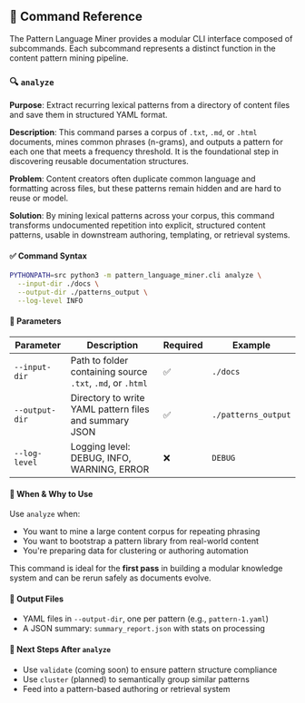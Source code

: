 ## 🔧 Command Reference

The Pattern Language Miner provides a modular CLI interface composed of subcommands. Each subcommand represents a distinct function in the content pattern mining pipeline.

### 🔍 `analyze`

**Purpose**:
Extract recurring lexical patterns from a directory of content files and save them in structured YAML format.

**Description**:
This command parses a corpus of `.txt`, `.md`, or `.html` documents, mines common phrases (n-grams), and outputs a pattern for each one that meets a frequency threshold. It is the foundational step in discovering reusable documentation structures.

**Problem**:
Content creators often duplicate common language and formatting across files, but these patterns remain hidden and are hard to reuse or model.

**Solution**:
By mining lexical patterns across your corpus, this command transforms undocumented repetition into explicit, structured content patterns, usable in downstream authoring, templating, or retrieval systems.

#### ✅ Command Syntax

```bash
PYTHONPATH=src python3 -m pattern_language_miner.cli analyze \
  --input-dir ./docs \
  --output-dir ./patterns_output \
  --log-level INFO
```
#### 🧾 Parameters

| Parameter      | Description                                                | Required | Example             |
| -- | - | -- | - |
| `--input-dir`  | Path to folder containing source `.txt`, `.md`, or `.html` | ✅        | `./docs`            |
| `--output-dir` | Directory to write YAML pattern files and summary JSON     | ✅        | `./patterns_output` |
| `--log-level`  | Logging level: DEBUG, INFO, WARNING, ERROR                 | ❌        | `DEBUG`             |
#### 💬 When & Why to Use

Use `analyze` when:

* You want to mine a large content corpus for repeating phrasing
* You want to bootstrap a pattern library from real-world content
* You're preparing data for clustering or authoring automation

This command is ideal for the **first pass** in building a modular knowledge system and can be rerun safely as documents evolve.

#### 📄 Output Files

* YAML files in `--output-dir`, one per pattern (e.g., `pattern-1.yaml`)
* A JSON summary: `summary_report.json` with stats on processing

#### 🔄 Next Steps After `analyze`

* Use `validate` (coming soon) to ensure pattern structure compliance
* Use `cluster` (planned) to semantically group similar patterns
* Feed into a pattern-based authoring or retrieval system

